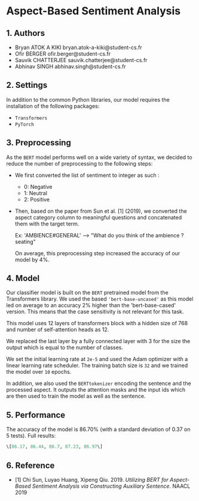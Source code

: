 # Aspect-Based Sentiment Analysis

## 1.  Authors

-   Bryan ATOK A KIKI bryan.atok-a-kiki\@student-cs.fr
-   Ofir BERGER ofir.berger\@student-cs.fr
-   Sauvik CHATTERJEE sauvik.chatterjee\@student-cs.fr
-   Abhinav SINGH abhinav.singh\@student-cs.fr

## 2.  Settings

In addition to the common Python libraries, our model requires the
installation of the following packages: 
- `Transformers`
- `PyTorch`

## 3.  Preprocessing

As the `BERT` model performs well on a wide variety of syntax, we decided
to reduce the number of preprocessing to the following steps: 
- We first converted the list of sentiment to integer as such : 
  - 0: Negative
  - 1: Neutral 
  - 2: Positive 
- Then, based on the paper from Sun et
al. \[1\] (2019), we converted the aspect category column to meaningful
questions and concatenated them with the target term. 
  
  Ex: 'AMBIENCE\#GENERAL' --\> "What do you think of the ambience ? seating"

  On average, this preprocessing step increased the accuracy of our model
by 4%.

## 4.  Model

Our classifier model is built on the `BERT` pretrained model from the
Transformers library. We used the based `'bert-base-uncased'` as this
model led on average to an accuracy 2% higher than the 'bert-base-cased' version. This means that the case sensitivity is not relevant
for this task.

This model uses 12 layers of transformers block with a hidden size of
768 and number of self-attention heads as 12.

We replaced the last layer by a fully connected layer with 3 for the
size the output which is equal to the number of classes.

We set the initial learning rate at `2e-5` and used the Adam optimizer
with a linear learning rate scheduler. The training batch size is `32` and
we trained the model over `10` epochs.

In addition, we also used the `BERTtokenizer` encoding the sentence and
the processed aspect. It outputs the attention masks and the input ids
which are then used to train the model as well as the sentence.

## 5.  Performance

The accuracy of the model is 86.70% (with a standard deviation of 0.37
on 5 tests). 
Full results: 
```python 
\[86.17, 86.44, 86.7, 87.23, 86.97\]
```

## 6.  Reference

-	[1] Chi Sun, Luyao Huang, Xipeng Qiu. 2019. *Utilizing BERT for Aspect-Based Sentiment Analysis via Constructing Auxiliary Sentence*. NAACL 2019
